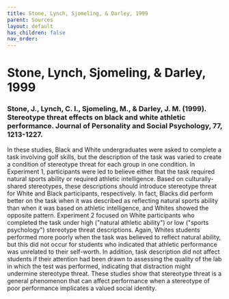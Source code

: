 ```yaml
---
title: Stone, Lynch, Sjomeling, & Darley, 1999
parent: Sources
layout: default
has_children: false
nav_order: 
---
```


# Stone, Lynch, Sjomeling, & Darley, 1999

### Stone, J., Lynch, C. I., Sjomeling, M., & Darley, J. M. (1999). Stereotype threat effects on black and white athletic performance. Journal of Personality and Social Psychology, 77, 1213-1227.

In these studies, Black and White undergraduates were asked to complete a task involving golf skills, but the description of the task was varied to create a condition of stereotype threat for each group in one condition. In Experiment 1, participants were led to believe either that the task required natural sports ability or required athletic intelligence. Based on culturally-shared stereotypes, these descriptions should introduce stereotype threat for White and Black participants, respectively. In fact, Blacks did perform better on the task when it was described as reflecting natural sports ability than when it was based on athletic intelligence, and Whites showed the opposite pattern. Experiment 2 focused on White participants who completed the task under high ("natural athletic ability") or low ("sports psychology") stereotype threat descriptions. Again, Whites students performed more poorly when the task was believed to reflect natural ability, but this did not occur for students who indicated that athletic performance was unrelated to their self-worth. In addition, task description did not affect students if their attention had been drawn to assessing the quality of the lab in which the test was performed, indicating that distraction might undermine stereotype threat. These studies show that stereotype threat is a general phenomenon that can affect performance when a stereotype of poor performance implicates a valued social identity.

